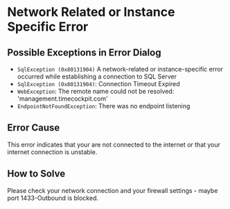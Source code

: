 # Network Related or Instance Specific Error

## Possible Exceptions in Error Dialog
* ```SqlException (0x80131904)``` A network-related or instance-specific error occurred while establishing a connection to SQL Server
* ```SqlException (0x80131904)```: Connection Timeout Expired
* ```WebException```: The remote name could not be resolved: 'management.timecockpit.com'
* ```EndpointNotFoundException```: There was no endpoint listening

## Error Cause
This error indicates that your are not connected to the internet or that your internet connection is unstable.

## How to Solve
Please check your network connection and your firewall settings - maybe port 1433-Outbound is blocked. 
